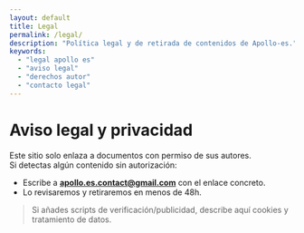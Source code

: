 ```yaml
---
layout: default
title: Legal
permalink: /legal/
description: "Política legal y de retirada de contenidos de Apollo-es."
keywords:
  - "legal apollo es"
  - "aviso legal"
  - "derechos autor"
  - "contacto legal"
---
```


# Aviso legal y privacidad
Este sitio solo enlaza a documentos con permiso de sus autores.  
Si detectas algún contenido sin autorización:
- Escribe a **apollo.es.contact@gmail.com** con el enlace concreto.
- Lo revisaremos y retiraremos en menos de 48h.

> Si añades scripts de verificación/publicidad, describe aquí cookies y tratamiento de datos.

